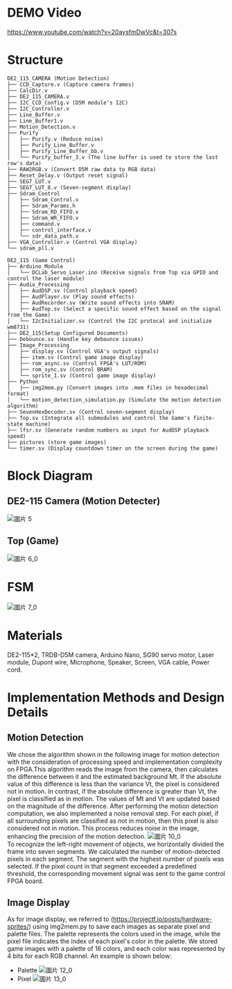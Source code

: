 # DEMO Video
https://www.youtube.com/watch?v=20aysfmDwVc&t=307s
# Structure
```
DE2_115_CAMERA (Motion Detection)
├── CCD_Capture.v (Capture camera frames)
├── CalcDir.v
├── DE2_115_CAMERA.v
├── I2C_CCD_Config.v (D5M module's I2C)
├── I2C_Controller.v
├── Line_Buffer.v
├── Line_Buffer1.v
├── Motion_Detection.v
├── Purify
│   ├── Purify.v (Reduce noise)
│   ├── Purify_Line_Buffer.v
│   ├── Purify_Line_Buffer_bb.v
│   └── Purify_buffer_3.v (The line buffer is used to store the last row's data)
├── RAW2RGB.v (Convert D5M raw data to RGB data)
├── Reset_Delay.v (Output reset signal)
├── SEG7_LUT.v
├── SEG7_LUT_8.v (Seven-segment display)
├── Sdram_Control
│   ├── Sdram_Control.v
│   ├── Sdram_Params.h
│   ├── Sdram_RD_FIFO.v
│   ├── Sdram_WR_FIFO.v
│   ├── command.v
│   ├── control_interface.v
│   └── sdr_data_path.v
├── VGA_Controller.v (Control VGA display)
└── sdram_pll.v
```
```
DE2_115 (Game Control)
├── Arduino_Module
│   └── DCLab_Servo_Laser.ino (Receive signals from Top via GPIO and control the laser module)
├── Audio_Processing
│   ├── AudDSP.sv (Control playback speed)
│   ├── AudPlayer.sv (Play sound effects)
│   ├── AudRecorder.sv (Write sound effects into SRAM)
│   ├── AudTop.sv (Select a specific sound effect based on the signal from the Game)
│   └── I2cInitializer.sv (Control the I2C protocal and initialize wm8731)
├── DE2_115(Setup Configured Documents)
├── Debounce.sv (Handle key debounce issues)
├── Image_Processing
│   ├── display.sv (Control VGA's output signals)
│   ├── item.sv (Control game image display)
│   ├── rom_async.sv (Control FPGA's LUT/ROM)
│   ├── rom_sync.sv (Control BRAM)
│   └── sprite_1.sv (Control game image display)
├── Python
│   ├── img2mem.py (Convert images into .mem files in hexadecimal format)
│   └── motion_detection_simulation.py (Simulate the motion detection algorithm)
├── SevenHexDecoder.sv (Control seven-segment display)
├── Top.sv (Integrate all submodules and control the Game's finite-state machine)
├── lfsr.sv (Generate random numbers as input for AudDSP playback speed)
├── pictures (store game images)
└── timer.sv (Display countdown timer on the screen during the game)
```
# Block Diagram
## DE2-115 Camera (Motion Detecter)
   ![圖片 5](https://github.com/peterwu-1031/de2-115/assets/56571300/38c26dd5-05a7-4639-bfb6-0bfaa90f53d1)
## Top (Game)
   ![圖片 6_0](https://github.com/peterwu-1031/de2-115/assets/56571300/9d0b8ac6-ca37-4ba7-996e-93176d67b516)
# FSM
![圖片 7_0](https://github.com/peterwu-1031/de2-115/assets/56571300/a6981605-7fdb-4662-9c31-41e69150d750)
# Materials
DE2-115*2, TRDB-D5M camera, Arduino Nano, SG90 servo motor, Laser module, Dupont wire, Microphone, Speaker, Screen, VGA cable, Power cord.
# Implementation Methods and Design Details
## Motion Detection
We chose the algorithm shown in the following image for motion detection with the consideration of processing speed and implementation complexity on FPGA.This algorithm reads the image from the camera, then calculates the difference between it and the estimated background Mt. If the absolute value of this difference is less than the variance Vt, the pixel is considered not in motion. In contrast, if the absolute difference is greater than Vt, the pixel is classified as in motion. The values of Mt and Vt are updated based on the magnitude of the difference. After performing the motion detection computation, we also implemented a noise removal step. For each pixel, if all surrounding pixels are classified as not in motion, then this pixel is also considered not in motion. This process reduces noise in the image, enhancing the precision of the motion detection.
![圖片 10_0](https://github.com/peterwu-1031/de2-115/assets/56571300/8480dcd4-4b60-4a62-9aa0-3b426b50c4dd) <br>
To recognize the left-right movement of objects, we horizontally divided the frame into seven segments. We calculated the number of motion-detected pixels in each segment. The segment with the highest number of pixels was selected. If the pixel count in that segment exceeded a predefined threshold, the corresponding movement signal was sent to the game control FPGA board.
## Image Display
As for image display, we referred to (https://projectf.io/posts/hardware-sprites/) using
img2mem.py to save each images as separate pixel and palette files. The palette represents the colors used in the image, while the pixel file indicates the index of each pixel's color in the palette. We stored game images with a palette of 16 colors, and each color was represented by 4 bits for each RGB channel. An example is shown below:
* Palette
  ![圖片 12_0](https://github.com/peterwu-1031/de2-115/assets/56571300/8d0040e1-db6b-4297-aff5-54efc68914bf)
* Pixel
  ![圖片 13_0](https://github.com/peterwu-1031/de2-115/assets/56571300/f8cf3bdc-3c47-475f-a89e-2f4df48031de)
